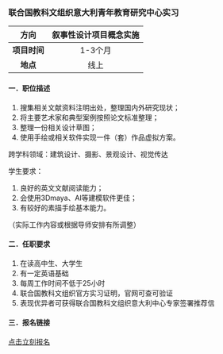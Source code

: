 ### 联合国教科文组织意大利青年教育研究中心实习


|  **方向**  |叙事性设计项目概念实施 |
|:--------:|:----------:|
| **项目时间** |   1-3个月    |
|  **地点**  |     线上     |


#### 一．职位描述

1. 搜集相关文献资料注明出处，整理国内外研究现状；
2. 将主要艺术家和典型案例按照论文标准整理；
3. 整理一份相关设计草图；
4. 使用手绘或相关软件实现一件（套）作品虚拟方案。

跨学科领域：建筑设计、摄影、景观设计、视觉传达

学生要求：
1. 良好的英文文献阅读能力；
2. 会使用3Dmaya、AI等建模软件更佳；
3. 有较好的素描手绘基本能力。

（实际工作内容或根据导师安排有所调整）


#### 二．任职要求

1. 在读高中生、大学生
2. 有一定英语基础
3. 每周工作时间不低于25小时
4. 联合国教科文组织官方实习证明，官网可查可验证
5. 表现优异者可获得联合国教科文组织意大利中心专家签署推荐信


#### 三．报名链接
[点击立刻报名](https://ezygcyygfb.feishu.cn/share/base/form/shrcnyoWDn0NwQnTyfwrxo3XOnh)
